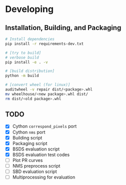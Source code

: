 # Developing

## Installation, Building, and Packaging

```Bash
# Install dependencies
pip install -r requirements-dev.txt

# [try to build]
# verbose build
pip install -e . -v

# [build distribution]
python -m build

# [convert wheel (for linux)]
auditwheel -v repair dist/<package>.whl
mv wheelhouse/<new package>.whl dist/
rm dist/<old package>.whl
```

## TODO

- [x] Cython `correspond_pixels` port
- [x] Cython `nms` port
- [x] Building script
- [x] Packaging script
- [x] BSDS evaluation script
- [x] BSDS evaluation test codes
- [ ] Plot PR curves
- [ ] NMS preprocess script
- [ ] SBD evaluation script
- [ ] Multiprocessing for evaluation
